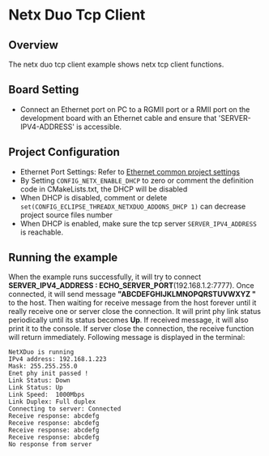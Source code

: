 # Netx Duo Tcp Client

## Overview

The netx duo tcp client example shows netx tcp client functions.

## Board Setting

- Connect an Ethernet port on PC to a RGMII port or a RMII port on the development board with an Ethernet cable and ensure that 'SERVER-IPV4-ADDRESS' is accessible.

## Project Configuration
- Ethernet Port Settings: Refer to [Ethernet common project settings](../../../../lwip/doc/Ethernet_Common_Project_Settings_en.md)
- By Setting `CONFIG_NETX_ENABLE_DHCP` to zero or comment the definition code in CMakeLists.txt, the DHCP will be disabled
- When DHCP is disabled, comment or delete `set(CONFIG_ECLIPSE_THREADX_NETXDUO_ADDONS_DHCP 1)` can decrease project source files number
- When DHCP is enabled, make sure the tcp server `SERVER_IPV4_ADDRESS` is reachable.

## Running the example

When the example runs successfully, it will try to connect **SERVER_IPV4_ADDRESS : ECHO_SERVER_PORT**(192.168.1.2:7777). Once connected, it will send message **"ABCDEFGHIJKLMNOPQRSTUVWXYZ "** to the host. Then waiting for receive message from the host forever until it really receive one or server close the connection. It will print phy link status periodically until its status becomes **Up**. If received message, it will also print it to the console. If server close the connection, the receive function will return immediately. Following message is displayed in the terminal:
```console
NetXDuo is running
IPv4 address: 192.168.1.223
Mask: 255.255.255.0
Enet phy init passed !
Link Status: Down
Link Status: Up
Link Speed:  1000Mbps
Link Duplex: Full duplex
Connecting to server: Connected
Receive response: abcdefg
Receive response: abcdefg
Receive response: abcdefg
Receive response: abcdefg
No response from server
```
